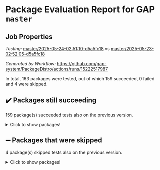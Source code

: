 # Package Evaluation Report for GAP `master`

## Job Properties

*Testing:* [master/2025-05-24-02:51:10-d5a5fc18](https://github.com/gap-system/PackageDistro/blob/data/reports/master/2025-05-24-02:51:10-d5a5fc18) vs [master/2025-05-23-02:52:05-d5a5fc18](https://github.com/gap-system/PackageDistro/blob/data/reports/master/2025-05-23-02:52:05-d5a5fc18)

*Generated by Workflow:* https://github.com/gap-system/PackageDistro/actions/runs/15222517987

In total, 163 packages were tested, out of which 159 succeeded, 0 failed and 4 were skipped.

## :heavy_check_mark: Packages still succeeding

159 package(s) succeeded tests also on the previous version.
<details><summary>Click to show packages!</summary>

- 4ti2interface 2024.11-01 [(success)](https://github.com/gap-system/PackageDistro/actions/runs/15222517987/job/42820439169)
- ace 5.7.0 [(success)](https://github.com/gap-system/PackageDistro/actions/runs/15222517987/job/42820439287)
- aclib 1.3.2 [(success)](https://github.com/gap-system/PackageDistro/actions/runs/15222517987/job/42820439413)
- agt 0.3.1 [(success)](https://github.com/gap-system/PackageDistro/actions/runs/15222517987/job/42820439528)
- alco 1.1.1 [(success)](https://github.com/gap-system/PackageDistro/actions/runs/15222517987/job/42820439639)
- alnuth 3.2.1 [(success)](https://github.com/gap-system/PackageDistro/actions/runs/15222517987/job/42820439780)
- anupq 3.3.1 [(success)](https://github.com/gap-system/PackageDistro/actions/runs/15222517987/job/42820439878)
- atlasrep 2.1.9 [(success)](https://github.com/gap-system/PackageDistro/actions/runs/15222517987/job/42820439964)
- autodoc 2025.05.09 [(success)](https://github.com/gap-system/PackageDistro/actions/runs/15222517987/job/42820440074)
- automata 1.16 [(success)](https://github.com/gap-system/PackageDistro/actions/runs/15222517987/job/42820442105)
- automgrp 1.3.3 [(success)](https://github.com/gap-system/PackageDistro/actions/runs/15222517987/job/42820442302)
- autpgrp 1.11.1 [(success)](https://github.com/gap-system/PackageDistro/actions/runs/15222517987/job/42820442498)
- cap 2025.04-04 [(success)](https://github.com/gap-system/PackageDistro/actions/runs/15222517987/job/42820442958)
- caratinterface 2.3.7 [(success)](https://github.com/gap-system/PackageDistro/actions/runs/15222517987/job/42820443620)
- cddinterface 2024.09.02 [(success)](https://github.com/gap-system/PackageDistro/actions/runs/15222517987/job/42820444362)
- circle 1.6.6 [(success)](https://github.com/gap-system/PackageDistro/actions/runs/15222517987/job/42820444514)
- classicpres 1.22 [(success)](https://github.com/gap-system/PackageDistro/actions/runs/15222517987/job/42820444621)
- cohomolo 1.6.11 [(success)](https://github.com/gap-system/PackageDistro/actions/runs/15222517987/job/42820444734)
- congruence 1.2.7 [(success)](https://github.com/gap-system/PackageDistro/actions/runs/15222517987/job/42820444855)
- corefreesub 0.6 [(success)](https://github.com/gap-system/PackageDistro/actions/runs/15222517987/job/42820444966)
- corelg 1.57 [(success)](https://github.com/gap-system/PackageDistro/actions/runs/15222517987/job/42820445067)
- crime 1.6 [(success)](https://github.com/gap-system/PackageDistro/actions/runs/15222517987/job/42820445194)
- crisp 1.4.6 [(success)](https://github.com/gap-system/PackageDistro/actions/runs/15222517987/job/42820445359)
- crypting 0.10.5 [(success)](https://github.com/gap-system/PackageDistro/actions/runs/15222517987/job/42820445507)
- cryst 4.1.27 [(success)](https://github.com/gap-system/PackageDistro/actions/runs/15222517987/job/42820445644)
- crystcat 1.1.10 [(success)](https://github.com/gap-system/PackageDistro/actions/runs/15222517987/job/42820445739)
- ctbllib 1.3.9 [(success)](https://github.com/gap-system/PackageDistro/actions/runs/15222517987/job/42820445830)
- cubefree 1.20 [(success)](https://github.com/gap-system/PackageDistro/actions/runs/15222517987/job/42820446010)
- curlinterface 2.4.0 [(success)](https://github.com/gap-system/PackageDistro/actions/runs/15222517987/job/42820446165)
- cvec 2.8.3 [(success)](https://github.com/gap-system/PackageDistro/actions/runs/15222517987/job/42820446300)
- datastructures 0.3.1 [(success)](https://github.com/gap-system/PackageDistro/actions/runs/15222517987/job/42820446443)
- deepthought 1.0.8 [(success)](https://github.com/gap-system/PackageDistro/actions/runs/15222517987/job/42820446573)
- design 1.8.2 [(success)](https://github.com/gap-system/PackageDistro/actions/runs/15222517987/job/42820446733)
- difsets 2.3.1 [(success)](https://github.com/gap-system/PackageDistro/actions/runs/15222517987/job/42820446852)
- digraphs 1.10.0 [(success)](https://github.com/gap-system/PackageDistro/actions/runs/15222517987/job/42820446982)
- edim 1.3.8 [(success)](https://github.com/gap-system/PackageDistro/actions/runs/15222517987/job/42820447133)
- example 4.4.0 [(success)](https://github.com/gap-system/PackageDistro/actions/runs/15222517987/job/42820447264)
- examplesforhomalg 2023.10-01 [(success)](https://github.com/gap-system/PackageDistro/actions/runs/15222517987/job/42820447422)
- factint 1.6.3 [(success)](https://github.com/gap-system/PackageDistro/actions/runs/15222517987/job/42820447625)
- ferret 1.0.14 [(success)](https://github.com/gap-system/PackageDistro/actions/runs/15222517987/job/42820447824)
- fga 1.5.0 [(success)](https://github.com/gap-system/PackageDistro/actions/runs/15222517987/job/42820447969)
- fining 1.5.6 [(success)](https://github.com/gap-system/PackageDistro/actions/runs/15222517987/job/42820448155)
- float 1.0.7 [(success)](https://github.com/gap-system/PackageDistro/actions/runs/15222517987/job/42820448347)
- format 1.4.4 [(success)](https://github.com/gap-system/PackageDistro/actions/runs/15222517987/job/42820448512)
- forms 1.2.13 [(success)](https://github.com/gap-system/PackageDistro/actions/runs/15222517987/job/42820448694)
- fplsa 1.2.6 [(success)](https://github.com/gap-system/PackageDistro/actions/runs/15222517987/job/42820448844)
- fr 2.4.13 [(success)](https://github.com/gap-system/PackageDistro/actions/runs/15222517987/job/42820448954)
- francy 2.0.3 [(success)](https://github.com/gap-system/PackageDistro/actions/runs/15222517987/job/42820449092)
- fwtree 1.3 [(success)](https://github.com/gap-system/PackageDistro/actions/runs/15222517987/job/42820449253)
- gapdoc 1.6.7 [(success)](https://github.com/gap-system/PackageDistro/actions/runs/15222517987/job/42820449449)
- gauss 2024.11-01 [(success)](https://github.com/gap-system/PackageDistro/actions/runs/15222517987/job/42820449597)
- gaussforhomalg 2024.08-01 [(success)](https://github.com/gap-system/PackageDistro/actions/runs/15222517987/job/42820449762)
- gbnp 1.1.0 [(success)](https://github.com/gap-system/PackageDistro/actions/runs/15222517987/job/42820449920)
- generalizedmorphismsforcap 2025.02-01 [(success)](https://github.com/gap-system/PackageDistro/actions/runs/15222517987/job/42820450075)
- genss 1.6.9 [(success)](https://github.com/gap-system/PackageDistro/actions/runs/15222517987/job/42820450208)
- gradedmodules 2024.12-01 [(success)](https://github.com/gap-system/PackageDistro/actions/runs/15222517987/job/42820450328)
- gradedringforhomalg 2024.07-01 [(success)](https://github.com/gap-system/PackageDistro/actions/runs/15222517987/job/42820450461)
- grape 4.9.2 [(success)](https://github.com/gap-system/PackageDistro/actions/runs/15222517987/job/42820450583)
- groupoids 1.76 [(success)](https://github.com/gap-system/PackageDistro/actions/runs/15222517987/job/42820450743)
- grpconst 2.6.5 [(success)](https://github.com/gap-system/PackageDistro/actions/runs/15222517987/job/42820450846)
- guarana 0.96.3 [(success)](https://github.com/gap-system/PackageDistro/actions/runs/15222517987/job/42820450971)
- guava 3.20 [(success)](https://github.com/gap-system/PackageDistro/actions/runs/15222517987/job/42820451098)
- hap 1.66 [(success)](https://github.com/gap-system/PackageDistro/actions/runs/15222517987/job/42820451231)
- hapcryst 0.1.15 [(success)](https://github.com/gap-system/PackageDistro/actions/runs/15222517987/job/42820451358)
- hecke 1.5.4 [(success)](https://github.com/gap-system/PackageDistro/actions/runs/15222517987/job/42820451493)
- help 4.0 [(success)](https://github.com/gap-system/PackageDistro/actions/runs/15222517987/job/42820451657)
- homalg 2024.01-01 [(success)](https://github.com/gap-system/PackageDistro/actions/runs/15222517987/job/42820451788)
- homalgtocas 2023.11-01 [(success)](https://github.com/gap-system/PackageDistro/actions/runs/15222517987/job/42820451931)
- ibnp 0.15 [(success)](https://github.com/gap-system/PackageDistro/actions/runs/15222517987/job/42820452064)
- idrel 2.48 [(success)](https://github.com/gap-system/PackageDistro/actions/runs/15222517987/job/42820452257)
- images 1.3.3 [(success)](https://github.com/gap-system/PackageDistro/actions/runs/15222517987/job/42820452398)
- intpic 0.4.0 [(success)](https://github.com/gap-system/PackageDistro/actions/runs/15222517987/job/42820452515)
- io 4.9.1 [(success)](https://github.com/gap-system/PackageDistro/actions/runs/15222517987/job/42820452636)
- io_forhomalg 2023.02-04 [(success)](https://github.com/gap-system/PackageDistro/actions/runs/15222517987/job/42820452738)
- irredsol 1.4.4 [(success)](https://github.com/gap-system/PackageDistro/actions/runs/15222517987/job/42820452844)
- json 2.2.2 [(success)](https://github.com/gap-system/PackageDistro/actions/runs/15222517987/job/42820452989)
- jupyterkernel 1.5.1 [(success)](https://github.com/gap-system/PackageDistro/actions/runs/15222517987/job/42820453167)
- jupyterviz 1.5.6 [(success)](https://github.com/gap-system/PackageDistro/actions/runs/15222517987/job/42820453317)
- kan 1.37 [(success)](https://github.com/gap-system/PackageDistro/actions/runs/15222517987/job/42820453434)
- kbmag 1.5.11 [(success)](https://github.com/gap-system/PackageDistro/actions/runs/15222517987/job/42820453547)
- laguna 3.9.7 [(success)](https://github.com/gap-system/PackageDistro/actions/runs/15222517987/job/42820453668)
- liealgdb 2.2.1 [(success)](https://github.com/gap-system/PackageDistro/actions/runs/15222517987/job/42820453798)
- liepring 2.9.1 [(success)](https://github.com/gap-system/PackageDistro/actions/runs/15222517987/job/42820453903)
- liering 2.4.2 [(success)](https://github.com/gap-system/PackageDistro/actions/runs/15222517987/job/42820454043)
- linearalgebraforcap 2025.05-01 [(success)](https://github.com/gap-system/PackageDistro/actions/runs/15222517987/job/42820454159)
- lins 0.9 [(success)](https://github.com/gap-system/PackageDistro/actions/runs/15222517987/job/42820454320)
- localizeringforhomalg 2023.10-01 [(success)](https://github.com/gap-system/PackageDistro/actions/runs/15222517987/job/42820454408)
- loops 3.4.4 [(success)](https://github.com/gap-system/PackageDistro/actions/runs/15222517987/job/42820454508)
- lpres 1.1.1 [(success)](https://github.com/gap-system/PackageDistro/actions/runs/15222517987/job/42820454594)
- majoranaalgebras 1.5.2 [(success)](https://github.com/gap-system/PackageDistro/actions/runs/15222517987/job/42820454718)
- mapclass 1.4.6 [(success)](https://github.com/gap-system/PackageDistro/actions/runs/15222517987/job/42820454821)
- matgrp 0.71 [(success)](https://github.com/gap-system/PackageDistro/actions/runs/15222517987/job/42820454890)
- matricesforhomalg 2024.11-02 [(success)](https://github.com/gap-system/PackageDistro/actions/runs/15222517987/job/42820454973)
- modisom 3.0.0 [(success)](https://github.com/gap-system/PackageDistro/actions/runs/15222517987/job/42820455079)
- modulepresentationsforcap 2024.09-02 [(success)](https://github.com/gap-system/PackageDistro/actions/runs/15222517987/job/42820455163)
- modules 2024.12-01 [(success)](https://github.com/gap-system/PackageDistro/actions/runs/15222517987/job/42820455258)
- monoidalcategories 2025.03-02 [(success)](https://github.com/gap-system/PackageDistro/actions/runs/15222517987/job/42820455364)
- nconvex 2024.12-01 [(success)](https://github.com/gap-system/PackageDistro/actions/runs/15222517987/job/42820455447)
- nilmat 1.4.2 [(success)](https://github.com/gap-system/PackageDistro/actions/runs/15222517987/job/42820455555)
- nock 1.5 [(success)](https://github.com/gap-system/PackageDistro/actions/runs/15222517987/job/42820455634)
- normalizinterface 1.4.0 [(success)](https://github.com/gap-system/PackageDistro/actions/runs/15222517987/job/42820455790)
- nq 2.5.11 [(success)](https://github.com/gap-system/PackageDistro/actions/runs/15222517987/job/42820455899)
- numericalsgps 1.4.0 [(success)](https://github.com/gap-system/PackageDistro/actions/runs/15222517987/job/42820456072)
- openmath 11.5.3 [(success)](https://github.com/gap-system/PackageDistro/actions/runs/15222517987/job/42820456216)
- orb 5.0.0 [(success)](https://github.com/gap-system/PackageDistro/actions/runs/15222517987/job/42820456372)
- packagemanager 1.6.3 [(success)](https://github.com/gap-system/PackageDistro/actions/runs/15222517987/job/42820456512)
- patternclass 2.4.5 [(success)](https://github.com/gap-system/PackageDistro/actions/runs/15222517987/job/42820456635)
- permut 2.0.5 [(success)](https://github.com/gap-system/PackageDistro/actions/runs/15222517987/job/42820456772)
- polenta 1.3.11 [(success)](https://github.com/gap-system/PackageDistro/actions/runs/15222517987/job/42820456920)
- polymaking 0.8.7 [(success)](https://github.com/gap-system/PackageDistro/actions/runs/15222517987/job/42820457085)
- primgrp 3.4.4 [(success)](https://github.com/gap-system/PackageDistro/actions/runs/15222517987/job/42820457209)
- profiling 2.6.0 [(success)](https://github.com/gap-system/PackageDistro/actions/runs/15222517987/job/42820457322)
- qdistrnd 0.9.5 [(success)](https://github.com/gap-system/PackageDistro/actions/runs/15222517987/job/42820457442)
- qpa 1.35 [(success)](https://github.com/gap-system/PackageDistro/actions/runs/15222517987/job/42820457511)
- quagroup 1.8.4 [(success)](https://github.com/gap-system/PackageDistro/actions/runs/15222517987/job/42820457611)
- radiroot 2.9 [(success)](https://github.com/gap-system/PackageDistro/actions/runs/15222517987/job/42820457689)
- rcwa 4.7.1 [(success)](https://github.com/gap-system/PackageDistro/actions/runs/15222517987/job/42820457832)
- rds 1.8 [(success)](https://github.com/gap-system/PackageDistro/actions/runs/15222517987/job/42820457927)
- recog 1.4.4 [(success)](https://github.com/gap-system/PackageDistro/actions/runs/15222517987/job/42820458036)
- repndecomp 1.3.0 [(success)](https://github.com/gap-system/PackageDistro/actions/runs/15222517987/job/42820458132)
- repsn 3.1.2 [(success)](https://github.com/gap-system/PackageDistro/actions/runs/15222517987/job/42820458218)
- resclasses 4.7.3 [(success)](https://github.com/gap-system/PackageDistro/actions/runs/15222517987/job/42820458308)
- ringsforhomalg 2024.11-02 [(success)](https://github.com/gap-system/PackageDistro/actions/runs/15222517987/job/42820458396)
- sco 2023.08-01 [(success)](https://github.com/gap-system/PackageDistro/actions/runs/15222517987/job/42820458466)
- scscp 2.4.3 [(success)](https://github.com/gap-system/PackageDistro/actions/runs/15222517987/job/42820458619)
- semigroups 5.5.0 [(success)](https://github.com/gap-system/PackageDistro/actions/runs/15222517987/job/42820458770)
- sglppow 2.4 [(success)](https://github.com/gap-system/PackageDistro/actions/runs/15222517987/job/42820458888)
- sgpviz 0.999.6 [(success)](https://github.com/gap-system/PackageDistro/actions/runs/15222517987/job/42820458989)
- simpcomp 2.1.14 [(success)](https://github.com/gap-system/PackageDistro/actions/runs/15222517987/job/42820459099)
- singular 2024.06.03 [(success)](https://github.com/gap-system/PackageDistro/actions/runs/15222517987/job/42820459203)
- sl2reps 1.1 [(success)](https://github.com/gap-system/PackageDistro/actions/runs/15222517987/job/42820459292)
- sla 1.6.2 [(success)](https://github.com/gap-system/PackageDistro/actions/runs/15222517987/job/42820459406)
- smallantimagmas 0.4.1 [(success)](https://github.com/gap-system/PackageDistro/actions/runs/15222517987/job/42820459574)
- smallgrp 1.5.4 [(success)](https://github.com/gap-system/PackageDistro/actions/runs/15222517987/job/42820459706)
- smallsemi 0.7.2 [(success)](https://github.com/gap-system/PackageDistro/actions/runs/15222517987/job/42820459822)
- sonata 2.9.6 [(success)](https://github.com/gap-system/PackageDistro/actions/runs/15222517987/job/42820459974)
- sophus 1.27 [(success)](https://github.com/gap-system/PackageDistro/actions/runs/15222517987/job/42820460103)
- sotgrps 1.3 [(success)](https://github.com/gap-system/PackageDistro/actions/runs/15222517987/job/42820460209)
- spinsym 1.5.2 [(success)](https://github.com/gap-system/PackageDistro/actions/runs/15222517987/job/42820460341)
- standardff 1.0 [(success)](https://github.com/gap-system/PackageDistro/actions/runs/15222517987/job/42820460466)
- symbcompcc 1.3.2 [(success)](https://github.com/gap-system/PackageDistro/actions/runs/15222517987/job/42820460588)
- thelma 1.3 [(success)](https://github.com/gap-system/PackageDistro/actions/runs/15222517987/job/42820460706)
- tomlib 1.2.11 [(success)](https://github.com/gap-system/PackageDistro/actions/runs/15222517987/job/42820460838)
- toolsforhomalg 2025.05-01 [(success)](https://github.com/gap-system/PackageDistro/actions/runs/15222517987/job/42820461216)
- toric 1.9.6 [(success)](https://github.com/gap-system/PackageDistro/actions/runs/15222517987/job/42820461454)
- transgrp 3.6.5 [(success)](https://github.com/gap-system/PackageDistro/actions/runs/15222517987/job/42820461568)
- typeset 1.2.2 [(success)](https://github.com/gap-system/PackageDistro/actions/runs/15222517987/job/42820461698)
- ugaly 4.1.3 [(success)](https://github.com/gap-system/PackageDistro/actions/runs/15222517987/job/42820461839)
- unipot 1.6 [(success)](https://github.com/gap-system/PackageDistro/actions/runs/15222517987/job/42820462027)
- unitlib 4.2.0 [(success)](https://github.com/gap-system/PackageDistro/actions/runs/15222517987/job/42820462136)
- utils 0.89 [(success)](https://github.com/gap-system/PackageDistro/actions/runs/15222517987/job/42820462278)
- uuid 0.7 [(success)](https://github.com/gap-system/PackageDistro/actions/runs/15222517987/job/42820462379)
- walrus 0.9991 [(success)](https://github.com/gap-system/PackageDistro/actions/runs/15222517987/job/42820462504)
- wedderga 4.10.5 [(success)](https://github.com/gap-system/PackageDistro/actions/runs/15222517987/job/42820462621)
- wpe 0.8 [(success)](https://github.com/gap-system/PackageDistro/actions/runs/15222517987/job/42820462755)
- xmod 2.93 [(success)](https://github.com/gap-system/PackageDistro/actions/runs/15222517987/job/42820462898)
- xmodalg 1.32 [(success)](https://github.com/gap-system/PackageDistro/actions/runs/15222517987/job/42820463018)
- yangbaxter 0.10.6 [(success)](https://github.com/gap-system/PackageDistro/actions/runs/15222517987/job/42820463123)
- zeromqinterface 0.16 [(success)](https://github.com/gap-system/PackageDistro/actions/runs/15222517987/job/42820463264)
</details>

## :heavy_minus_sign: Packages that were skipped

4 package(s) skipped tests also on the previous version.
<details><summary>Click to show packages!</summary>

- browse 1.8.21 [(skipped)](https://github.com/gap-system/PackageDistro/actions/runs/15222517987/job/42820240979)
- itc 1.5.1 [(skipped)](https://github.com/gap-system/PackageDistro/actions/runs/15222517987/job/42820240979)
- polycyclic 2.16 [(skipped)](https://github.com/gap-system/PackageDistro/actions/runs/15222517987/job/42820240979)
- xgap 4.32 [(skipped)](https://github.com/gap-system/PackageDistro/actions/runs/15222517987/job/42820240979)
</details>

